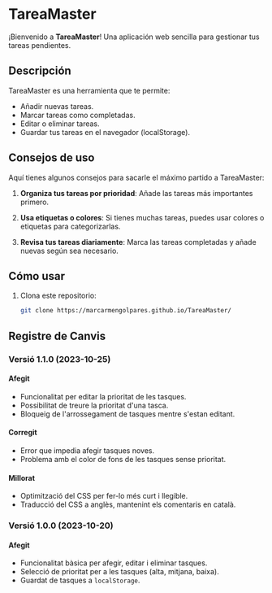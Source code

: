 # TareaMaster

¡Bienvenido a **TareaMaster**! Una aplicación web sencilla para gestionar tus tareas pendientes.

## Descripción
TareaMaster es una herramienta que te permite:
- Añadir nuevas tareas.
- Marcar tareas como completadas.
- Editar o eliminar tareas.
- Guardar tus tareas en el navegador (localStorage).

## Consejos de uso
Aquí tienes algunos consejos para sacarle el máximo partido a TareaMaster:

1. **Organiza tus tareas por prioridad**:
   Añade las tareas más importantes primero.

2. **Usa etiquetas o colores**:
   Si tienes muchas tareas, puedes usar colores o etiquetas para categorizarlas.

3. **Revisa tus tareas diariamente**:
   Marca las tareas completadas y añade nuevas según sea necesario.

## Cómo usar
1. Clona este repositorio:
   ```bash
   git clone https://marcarmengolpares.github.io/TareaMaster/

## Registre de Canvis

### Versió 1.1.0 (2023-10-25)
#### Afegit
- Funcionalitat per editar la prioritat de les tasques.
- Possibilitat de treure la prioritat d'una tasca.
- Bloqueig de l'arrossegament de tasques mentre s'estan editant.

#### Corregit
- Error que impedia afegir tasques noves.
- Problema amb el color de fons de les tasques sense prioritat.

#### Millorat
- Optimització del CSS per fer-lo més curt i llegible.
- Traducció del CSS a anglès, mantenint els comentaris en català.

### Versió 1.0.0 (2023-10-20)
#### Afegit
- Funcionalitat bàsica per afegir, editar i eliminar tasques.
- Selecció de prioritat per a les tasques (alta, mitjana, baixa).
- Guardat de tasques a `localStorage`.
